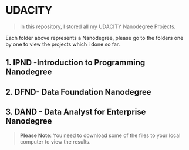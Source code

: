 # UDACITY

> In this repository, I stored all my UDACITY Nanodegree Projects.

Each folder above represents a Nanodegree, please go to the folders one by one to view the projects which i done so far.

## 1. IPND -Introduction to Programming Nanodegree
## 2. DFND- Data Foundation Nanodegree
## 3. DAND - Data Analyst for Enterprise Nanodegree

> **Please Note**: You need to download some of the files to your local computer to view the results.
